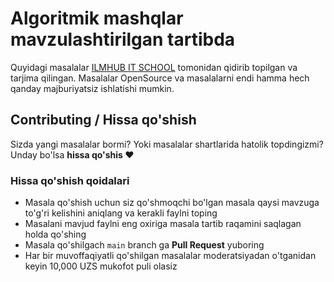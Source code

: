# Algoritmik mashqlar mavzulashtirilgan tartibda

Quyidagi masalalar [ILMHUB IT SCHOOL](https://ilmhub.uz) tomonidan qidirib topilgan va tarjima qilingan. Masalalar OpenSource va masalalarni endi hamma hech qanday majburiyatsiz ishlatishi mumkin.

## Contributing / Hissa qo'shish
Sizda yangi masalalar bormi? Yoki masalalar shartlarida hatolik topdingizmi? Unday bo'lsa **hissa qo'shis :heart:**

### Hissa qo'shish qoidalari
- Masala qo'shish uchun siz qo'shmoqchi bo'lgan masala qaysi mavzuga to'g'ri kelishini aniqlang va kerakli faylni toping
- Masalani mavjud faylni eng oxiriga masala tartib raqamini saqlagan holda qo'shing
- Masala qo'shilgach `main` branch ga **Pull Request** yuboring
- Har bir muvoffaqiyatli qo'shilgan masalalar moderatsiyadan o'tganidan keyin 10,000 UZS mukofot puli olasiz

